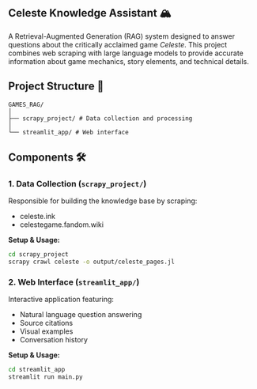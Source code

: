 ## Celeste Knowledge Assistant 🏔️

A Retrieval-Augmented Generation (RAG) system designed to answer questions about the critically acclaimed game *Celeste*. This project combines web scraping with large language models to provide accurate information about game mechanics, story elements, and technical details.

## Project Structure 📂

```
GAMES_RAG/
│
├── scrapy_project/ # Data collection and processing
│
└── streamlit_app/ # Web interface

```

## Components 🛠️

### 1. Data Collection (`scrapy_project/`)

Responsible for building the knowledge base by scraping:
- celeste.ink
- celestegame.fandom.wiki

**Setup & Usage:**
```bash
cd scrapy_project
scrapy crawl celeste -o output/celeste_pages.jl
```

### 2. Web Interface (`streamlit_app/`)

Interactive application featuring:

- Natural language question answering
- Source citations
- Visual examples
- Conversation history

**Setup & Usage:**

```bash
cd streamlit_app
streamlit run main.py
```
